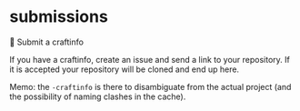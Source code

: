 # submissions

📩 Submit a craftinfo

If you have a craftinfo, create an issue and send a link to your repository. If it is accepted your repository will be cloned
and end up here.

Memo: the `-craftinfo` is there to disambiguate from the actual project (and the possibility of naming clashes in the cache).
